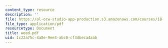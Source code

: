 ```yaml
---
content_type: resource
description: ''
file: https://ol-ocw-studio-app-production.s3.amazonaws.com/courses/18-330-introduction-to-numerical-analysis-spring-2004/1c22a75c4a8e9ee3abc0cf3dbeca4aab_weed.pdf
file_type: application/pdf
resourcetype: Document
title: weed.pdf
uid: 1c22a75c-4a8e-9ee3-abc0-cf3dbeca4aab
---
```

